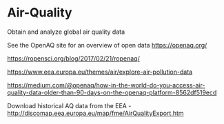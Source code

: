 # Air-Quality
Obtain and analyze global air quality data

See the OpenAQ site for an overview of open data
https://openaq.org/

https://ropensci.org/blog/2017/02/21/ropenaq/



https://www.eea.europa.eu/themes/air/explore-air-pollution-data

https://medium.com/@openaq/how-in-the-world-do-you-access-air-quality-data-older-than-90-days-on-the-openaq-platform-8562df519ecd

Download historical AQ data from the EEA - http://discomap.eea.europa.eu/map/fme/AirQualityExport.htm
